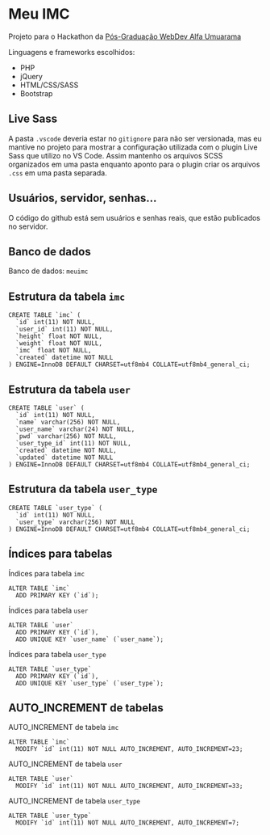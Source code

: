 # Meu IMC

Projeto para o Hackathon da [Pós-Graduação WebDev Alfa Umuarama](https://webdev.alfaumuarama.edu.br/)

Linguagens e frameworks escolhidos:

- PHP
- jQuery
- HTML/CSS/SASS
- Bootstrap

## Live Sass

A pasta `.vscode` deveria estar no `gitignore` para não ser versionada, mas eu mantive no projeto para mostrar a configuração utilizada com o plugin Live Sass que utilizo no VS Code. Assim mantenho os arquivos SCSS organizados em uma pasta enquanto aponto para o plugin criar os arquivos `.css` em uma pasta separada.

## Usuários, servidor, senhas...

O código do github está sem usuários e senhas reais, que estão publicados no servidor.

## Banco de dados

Banco de dados: `meuimc`

## Estrutura da tabela `imc`

```
CREATE TABLE `imc` (
  `id` int(11) NOT NULL,
  `user_id` int(11) NOT NULL,
  `height` float NOT NULL,
  `weight` float NOT NULL,
  `imc` float NOT NULL,
  `created` datetime NOT NULL
) ENGINE=InnoDB DEFAULT CHARSET=utf8mb4 COLLATE=utf8mb4_general_ci;
```

## Estrutura da tabela `user`

```
CREATE TABLE `user` (
  `id` int(11) NOT NULL,
  `name` varchar(256) NOT NULL,
  `user_name` varchar(24) NOT NULL,
  `pwd` varchar(256) NOT NULL,
  `user_type_id` int(11) NOT NULL,
  `created` datetime NOT NULL,
  `updated` datetime NOT NULL
) ENGINE=InnoDB DEFAULT CHARSET=utf8mb4 COLLATE=utf8mb4_general_ci;
```

## Estrutura da tabela `user_type`

```
CREATE TABLE `user_type` (
  `id` int(11) NOT NULL,
  `user_type` varchar(256) NOT NULL
) ENGINE=InnoDB DEFAULT CHARSET=utf8mb4 COLLATE=utf8mb4_general_ci;
```

## Índices para tabelas

Índices para tabela `imc`

```
ALTER TABLE `imc`
  ADD PRIMARY KEY (`id`);
```

Índices para tabela `user`

```
ALTER TABLE `user`
  ADD PRIMARY KEY (`id`),
  ADD UNIQUE KEY `user_name` (`user_name`);
```

Índices para tabela `user_type`

```
ALTER TABLE `user_type`
  ADD PRIMARY KEY (`id`),
  ADD UNIQUE KEY `user_type` (`user_type`);
```

## AUTO_INCREMENT de tabelas

AUTO_INCREMENT de tabela `imc`

```
ALTER TABLE `imc`
  MODIFY `id` int(11) NOT NULL AUTO_INCREMENT, AUTO_INCREMENT=23;
```

AUTO_INCREMENT de tabela `user`

```
ALTER TABLE `user`
  MODIFY `id` int(11) NOT NULL AUTO_INCREMENT, AUTO_INCREMENT=33;
```

AUTO_INCREMENT de tabela `user_type`

```
ALTER TABLE `user_type`
  MODIFY `id` int(11) NOT NULL AUTO_INCREMENT, AUTO_INCREMENT=7;
```
